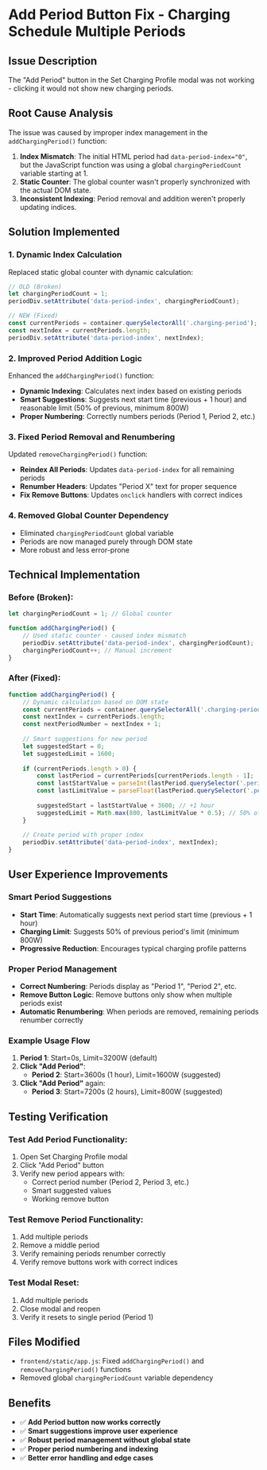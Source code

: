 # Add Period Button Fix - Charging Schedule Multiple Periods

## Issue Description
The "Add Period" button in the Set Charging Profile modal was not working - clicking it would not show new charging periods.

## Root Cause Analysis
The issue was caused by improper index management in the `addChargingPeriod()` function:

1. **Index Mismatch**: The initial HTML period had `data-period-index="0"`, but the JavaScript function was using a global `chargingPeriodCount` variable starting at 1.
2. **Static Counter**: The global counter wasn't properly synchronized with the actual DOM state.
3. **Inconsistent Indexing**: Period removal and addition weren't properly updating indices.

## Solution Implemented

### 1. **Dynamic Index Calculation**
Replaced static global counter with dynamic calculation:
```javascript
// OLD (Broken)
let chargingPeriodCount = 1;
periodDiv.setAttribute('data-period-index', chargingPeriodCount);

// NEW (Fixed)
const currentPeriods = container.querySelectorAll('.charging-period');
const nextIndex = currentPeriods.length;
periodDiv.setAttribute('data-period-index', nextIndex);
```

### 2. **Improved Period Addition Logic**
Enhanced the `addChargingPeriod()` function:
- **Dynamic Indexing**: Calculates next index based on existing periods
- **Smart Suggestions**: Suggests next start time (previous + 1 hour) and reasonable limit (50% of previous, minimum 800W)
- **Proper Numbering**: Correctly numbers periods (Period 1, Period 2, etc.)

### 3. **Fixed Period Removal and Renumbering**
Updated `removeChargingPeriod()` function:
- **Reindex All Periods**: Updates `data-period-index` for all remaining periods
- **Renumber Headers**: Updates "Period X" text for proper sequence
- **Fix Remove Buttons**: Updates `onclick` handlers with correct indices

### 4. **Removed Global Counter Dependency**
- Eliminated `chargingPeriodCount` global variable
- Periods are now managed purely through DOM state
- More robust and less error-prone

## Technical Implementation

### Before (Broken):
```javascript
let chargingPeriodCount = 1; // Global counter

function addChargingPeriod() {
    // Used static counter - caused index mismatch
    periodDiv.setAttribute('data-period-index', chargingPeriodCount);
    chargingPeriodCount++; // Manual increment
}
```

### After (Fixed):
```javascript
function addChargingPeriod() {
    // Dynamic calculation based on DOM state
    const currentPeriods = container.querySelectorAll('.charging-period');
    const nextIndex = currentPeriods.length;
    const nextPeriodNumber = nextIndex + 1;
    
    // Smart suggestions for new period
    let suggestedStart = 0;
    let suggestedLimit = 1600;
    
    if (currentPeriods.length > 0) {
        const lastPeriod = currentPeriods[currentPeriods.length - 1];
        const lastStartValue = parseInt(lastPeriod.querySelector('.period-start').value) || 0;
        const lastLimitValue = parseFloat(lastPeriod.querySelector('.period-limit').value) || 3200;
        
        suggestedStart = lastStartValue + 3600; // +1 hour
        suggestedLimit = Math.max(800, lastLimitValue * 0.5); // 50% of previous, min 800W
    }
    
    // Create period with proper index
    periodDiv.setAttribute('data-period-index', nextIndex);
}
```

## User Experience Improvements

### **Smart Period Suggestions**
- **Start Time**: Automatically suggests next period start time (previous + 1 hour)
- **Charging Limit**: Suggests 50% of previous period's limit (minimum 800W)
- **Progressive Reduction**: Encourages typical charging profile patterns

### **Proper Period Management**
- **Correct Numbering**: Periods display as "Period 1", "Period 2", etc.
- **Remove Button Logic**: Remove buttons only show when multiple periods exist
- **Automatic Renumbering**: When periods are removed, remaining periods renumber correctly

### **Example Usage Flow**
1. **Period 1**: Start=0s, Limit=3200W (default)
2. **Click "Add Period"**: 
   - **Period 2**: Start=3600s (1 hour), Limit=1600W (suggested)
3. **Click "Add Period"** again:
   - **Period 3**: Start=7200s (2 hours), Limit=800W (suggested)

## Testing Verification

### **Test Add Period Functionality:**
1. Open Set Charging Profile modal
2. Click "Add Period" button
3. Verify new period appears with:
   - Correct period number (Period 2, Period 3, etc.)
   - Smart suggested values
   - Working remove button

### **Test Remove Period Functionality:**
1. Add multiple periods
2. Remove a middle period
3. Verify remaining periods renumber correctly
4. Verify remove buttons work with correct indices

### **Test Modal Reset:**
1. Add multiple periods
2. Close modal and reopen
3. Verify it resets to single period (Period 1)

## Files Modified
- `frontend/static/app.js`: Fixed `addChargingPeriod()` and `removeChargingPeriod()` functions
- Removed global `chargingPeriodCount` variable dependency

## Benefits
- ✅ **Add Period button now works correctly**
- ✅ **Smart suggestions improve user experience**
- ✅ **Robust period management without global state**
- ✅ **Proper period numbering and indexing**
- ✅ **Better error handling and edge cases** 